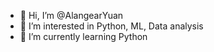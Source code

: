 - 👋 Hi, I’m @AlangearYuan
- 👀 I’m interested in Python, ML, Data analysis 
- 🌱 I’m currently learning Python

<!---
AlangearYuan/AlangearYuan is a ✨ special ✨ repository because its `README.md` (this file) appears on your GitHub profile.
You can click the Preview link to take a look at your changes.
--->
